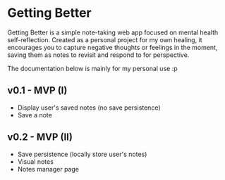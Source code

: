 # Getting Better 

Getting Better is a simple note-taking web app focused on mental health self-reflection. Created as a personal project for my own healing, it encourages you to capture negative thoughts or feelings in the moment, saving them as notes to revisit and respond to for perspective.

The documentation below is mainly for my personal use :p

## v0.1 - MVP (I) 
- Display user's saved notes (no save persistence)
- Save a note 

## v0.2 - MVP (II)
- Save persistence (locally store user's notes)
- Visual notes
- Notes manager page 
